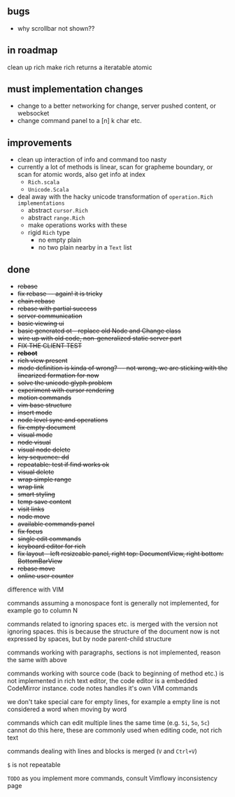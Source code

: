 ## bugs

* why scrollbar not shown??


## in roadmap

clean up rich
make rich returns a iteratable atomic

## must implementation changes

* change to a better networking for change, server pushed content, or websocket
* change command panel to a [n] k char etc.

## improvements

* clean up interaction of info and command too nasty
* currently a lot of methods is linear, scan for grapheme boundary, or scan for atomic words, also get info at index
    * `Rich.scala`
    * `Unicode.Scala`
* deal away with the hacky unicode transformation of `operation.Rich implementations`
    * abstract `cursor.Rich`
    * abstract `range.Rich`
    * make operations works with these
    * rigid `Rich` type
        * no empty plain
        * no two plain nearby in a `Text` list

## done

* ~~rebase~~
* ~~fix rebase -- again! it is tricky~~
* ~~chain rebase~~
* ~~rebase with partial success~~
* ~~server communication~~
* ~~basic viewing ui~~
* ~~basic generated ot - replace old Node and Change class~~
* ~~wire up with old code, non-generalized static server part~~
* ~~FIX THE CLIENT TEST~~
* ~~**reboot**~~
* ~~rich view present~~
* ~~mode definition is kinda of wrong? -- not wrong, we are sticking with the linearized formation for now~~
* ~~solve the unicode glyph problem~~
* ~~experiment with cursor rendering~~
* ~~motion commands~~
* ~~vim base structure~~
* ~~insert mode~~
* ~~node level sync and operations~~
* ~~fix empty document~~
* ~~visual mode~~
* ~~node visual~~
* ~~visual node delete~~
* ~~key sequence: dd~~
* ~~repeatable: test if find works ok~~
* ~~visual delete~~
* ~~wrap simple range~~
* ~~wrap link~~
* ~~smart styling~~
* ~~temp save content~~
* ~~visit links~~
* ~~node move~~
* ~~available commands panel~~
* ~~fix focus~~
* ~~single edit commands~~
* ~~keyboard editor for rich~~
* ~~fix layout - left resizeable panel, right top: DocumentView, right bottom: BottomBarView~~
* ~~rebase move~~
* ~~online user counter~~







difference with VIM

commands assuming a monospace font is generally not implemented, for example go to column N

commands related to ignoring spaces etc. is merged with the version not ignoring spaces. this is because the structure of the document now is not expressed by spaces, but by node parent-child structure

commands working with paragraphs, sections is not implemented, reason the same with above

commands working with source code (back to beginning of method etc.) is not implemented in rich text editor, the code editor is a embedded CodeMirror instance. code notes handles it's own VIM commands

we don't take special care for empty lines, for example a empty line is not considered a word when moving by word

commands which can edit multiple lines the same time (e.g. `5i`, `5o`, `5c`) cannot do this here, these are commonly used when editing code, not rich text

commands dealing with lines and blocks is merged (`V` and `Ctrl+V`)

`$` is not repeatable

`TODO` as you implement more commands, consult Vimflowy inconsistency page



